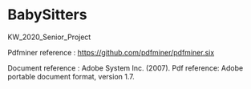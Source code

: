 # BabySitters
KW_2020_Senior_Project


Pdfminer reference : https://github.com/pdfminer/pdfminer.six<br>

Document reference : Adobe System Inc. (2007). Pdf reference: Adobe portable document format, version 1.7.
